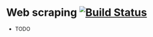 # Web scraping [![Build Status](https://travis-ci.org/ssov/web_scraping.svg?branch=master)](https://travis-ci.org/ssov/web_scraping)
- TODO
